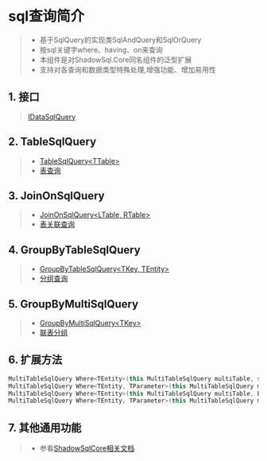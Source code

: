 # sql查询简介
>* 基于SqlQuery的实现类SqlAndQuery和SqlOrQuery
>* 按sql关键字where、having、on来查询
>* 本组件是对ShadowSql.Core同名组件的泛型扩展
>* 支持对各查询和数据类型特殊处理,增强功能、增加易用性

## 1. 接口
>[IDataSqlQuery](xref:ShadowSql.Queries.IDataSqlQuery)

## 2. TableSqlQuery
>* [TableSqlQuery\<TTable\>](xref:ShadowSql.Expressions.Tables.TableSqlQuery%601)
>* [表查询](./table.md)

## 3. JoinOnSqlQuery
>* [JoinOnSqlQuery\<LTable, RTable\>](xref:ShadowSql.Expressions.Join.JoinOnSqlQuery%602)
>* [表关联查询](./joinon.md)

## 4. GroupByTableSqlQuery
>* [GroupByTableSqlQuery\<TKey, TEntity\>](xref:ShadowSql.Expressions.GroupBy.GroupByTableSqlQuery%602)
>* [分组查询](./groupby.md)

## 5. GroupByMultiSqlQuery
>* [GroupByMultiSqlQuery\<TKey\>](xref:ShadowSql.Expressions.GroupBy.GroupByMultiSqlQuery%601)
>* [联表分组](./groupbyjoin.md)

## 6. 扩展方法
```csharp
MultiTableSqlQuery Where<TEntity>(this MultiTableSqlQuery multiTable, string table, Expression<Func<TEntity, bool>> query);
MultiTableSqlQuery Where<TEntity, TParameter>(this MultiTableSqlQuery multiTable, string table, Expression<Func<TEntity, TParameter, bool>> query);
MultiTableSqlQuery Where<TEntity>(this MultiTableSqlQuery multiTable, Expression<Func<TEntity, bool>> query);
MultiTableSqlQuery Where<TEntity, TParameter>(this MultiTableSqlQuery multiTable, Expression<Func<TEntity, TParameter, bool>> query);
```

## 7. 其他通用功能
>* 参看[ShadowSqlCore相关文档](../../shadowcore/sqlquery/index.md)
